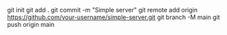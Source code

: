 git init
git add .
git commit -m "Simple server"
git remote add origin https://github.com/your-username/simple-server.git
git branch -M main
git push origin main

